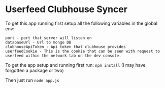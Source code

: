 # Userfeed Clubhouse Syncer

To get this app running first setup all the following variables in the global env:

```
port - port that server will listen on
databaseUrl - Url to mongo DB
clubhouseApiToken - Api token that clubhouse provides
userfeedCookie - This is the cookie that can be seen with request to userfeed within the network tab on the dev console.
```

To get the app setup and running first run: `npm install` (I may have forgotten a package or two)

Then just run `node app.js`
